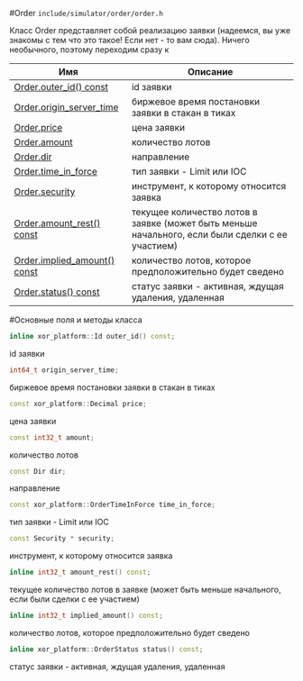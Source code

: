 #Order
`include/simulator/order/order.h`


Класс Order представляет собой реализацию заявки (надеемся, вы уже знакомы с тем что это такое! Если нет - то вам сюда). Ничего необычного, поэтому переходим сразу к


|Имя| Описание|
|------------------|--------------------|
|[Order.outer_id() const](#outer_id)|id заявки|
|[Order.origin_server_time](#origin_server_time)|биржевое время постановки заявки в стакан в тиках|
|[Order.price](#price)|цена заявки|
|[Order.amount](#amount)|количество лотов|
|[Order.dir](#dir)|направление|
|[Order.time_in_force](#time_in_force)|тип заявки - Limit или IOC|
|[Order.security](#security)|инструмент, к которому относится заявка|
|[Order.amount_rest() const](#amount_rest)|текущее количество лотов в заявке (может быть меньше начального, если были сделки с ее участием)|
|[Order.implied_amount() const](#implied_amount)|количество лотов, которое предположительно будет сведено|
|[Order.status() const](#status)|статус заявки - активная, ждущая удаления, удаленная|

#Основные поля и методы класса

```c++
inline xor_platform::Id outer_id() const;
```
id заявки

```c++
int64_t origin_server_time;
```
биржевое время постановки заявки в стакан в тиках

```c++
const xor_platform::Decimal price;
```
цена заявки

```c++
const int32_t amount;
```
количество лотов

```c++
const Dir dir;
```
направление

```c++
const xor_platform::OrderTimeInForce time_in_force;
```
тип заявки - Limit или IOC

```c++
const Security * security;
```
инструмент, к которому относится заявка

```c++
inline int32_t amount_rest() const;
```
текущее количество лотов в заявке (может быть меньше начального, если были сделки с ее участием)

```c++
inline int32_t implied_amount() const;
```
количество лотов, которое предположительно будет сведено

```c++
inline xor_platform::OrderStatus status() const;
```
статус заявки - активная, ждущая удаления, удаленная

